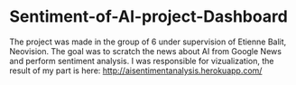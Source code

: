 # Sentiment-of-AI-project-Dashboard
The project was made in the group of 6 under supervision of Etienne Balit, Neovision. The goal was to scratch the news about AI from Google News and perform sentiment analysis. I was responsible for vizualization, the result of my part is here: http://aisentimentanalysis.herokuapp.com/
